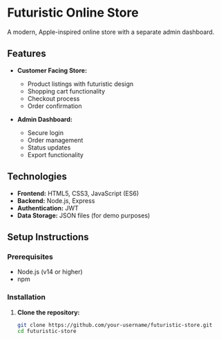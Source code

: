 # Futuristic Online Store

A modern, Apple-inspired online store with a separate admin dashboard.

## Features

- **Customer Facing Store:**
  - Product listings with futuristic design
  - Shopping cart functionality
  - Checkout process
  - Order confirmation
  
- **Admin Dashboard:**
  - Secure login
  - Order management
  - Status updates
  - Export functionality

## Technologies

- **Frontend:** HTML5, CSS3, JavaScript (ES6)
- **Backend:** Node.js, Express
- **Authentication:** JWT
- **Data Storage:** JSON files (for demo purposes)

## Setup Instructions

### Prerequisites

- Node.js (v14 or higher)
- npm

### Installation

1. **Clone the repository:**
   ```bash
   git clone https://github.com/your-username/futuristic-store.git
   cd futuristic-store